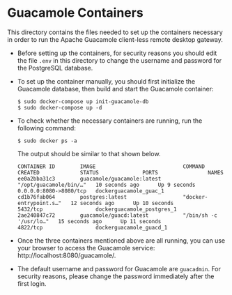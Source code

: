 
# Guacamole Containers

This directory contains the files needed to set up the containers
necessary in order to run the Apache Guacamole client-less remote
desktop gateway.

* Before setting up the containers, for security reasons you should
  edit the file `.env` in this directory to change the username and
  password for the PostgreSQL database.

* To set up the container manually, you should first initialize the
  Guacamole database, then build and start the Guacamole container:
	```
	$ sudo docker-compose up init-guacamole-db
	$ sudo docker-compose up -d
	```

* To check whether the necessary containers are running, run the
  following command:
	```
	$ sudo docker ps -a
	```

	The output should be similar to that shown below.
	```
	CONTAINER ID        IMAGE                            COMMAND                  CREATED             STATUS              PORTS                NAMES
	ee0a2bba31c3        guacamole/guacamole:latest       "/opt/guacamole/bin/…"   10 seconds ago      Up 9 seconds                0.0.0.0:8080->8080/tcp   dockerguacamole_guac_1
	cd1b76fab064        postgres:latest                  "docker-entrypoint.s…"   12 seconds ago      Up 10 seconds               5432/tcp                 dockerguacamole_postgres_1
	2ae240847c72        guacamole/guacd:latest           "/bin/sh -c '/usr/lo…"   15 seconds ago      Up 11 seconds               4822/tcp                 dockerguacamole_guacd_1
	```

* Once the three containers mentioned above are all running, you can
  use your browser to access the Guacamole service:
  http://localhost:8080/guacamole/.

* The default username and password for Guacamole are `guacadmin`. For
  security reasons, please change the password immediately after the
  first login.
